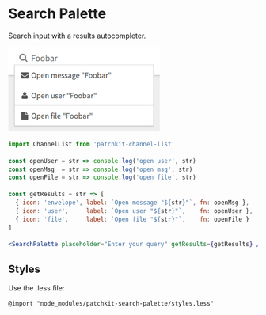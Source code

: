 # Search Palette

Search input with a results autocompleter.

![screenshot.png](screenshot.png)

```jsx
import ChannelList from 'patchkit-channel-list'

const openUser = str => console.log('open user', str)
const openMsg  = str => console.log('open msg', str)
const openFile = str => console.log('open file', str)

const getResults = str => [
  { icon: 'envelope', label: `Open message "${str}"`, fn: openMsg },
  { icon: 'user',     label: `Open user "${str}"`,    fn: openUser },
  { icon: 'file',     label: `Open file "${str}"`,    fn: openFile }
]

<SearchPalette placeholder="Enter your query" getResults={getResults} />
```

## Styles

Use the .less file:

```less
@import "node_modules/patchkit-search-palette/styles.less"
```